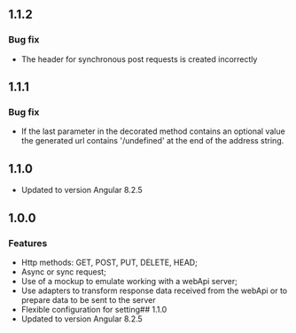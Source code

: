 ## 1.1.2
### Bug fix
- The header for synchronous post requests is created incorrectly
## 1.1.1
### Bug fix
- If the last parameter in the decorated method contains an optional value the generated url contains '/undefined' at the end of the address string.
## 1.1.0
- Updated to version Angular 8.2.5

## 1.0.0
### Features
- Http methods: GET, POST, PUT, DELETE, HEAD;
- Async or sync request;
- Use of a mockup to emulate working with a webApi server;
- Use adapters to transform response data received from the webApi or to prepare data to be sent to the server
- Flexible configuration for setting## 1.1.0
- Updated to version Angular 8.2.5
